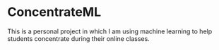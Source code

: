# ConcentrateML
This is a personal project in which I am using machine learning to help students concentrate during their online classes.
